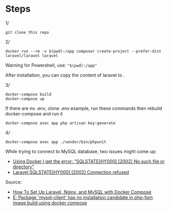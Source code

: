 # Steps

1/
```
git clone this repo
```

2/
```
docker run --rm -v $(pwd):/app composer create-project --prefer-dist laravel/laravel laravel
```

Warning for Powershell, use: `"$(pwd):/app"`

After installation, you can copy the content of laravel to .

3/
```
docker-compose build
docker-compose up
```

If there are no .env, clone .env.example, run these commands then rebuild docker-compose and run it
```
docker-compose exec app php artisan key:generate
```

4/
```
docker-compose exec app ./vendor/bin/phpunit
```

While trying to connect to MySQL database, two issues might come up:
- [Using Docker I get the error: “SQLSTATE[HY000] [2002] No such file or directory”](https://stackoverflow.com/questions/40075065/using-docker-i-get-the-error-sqlstatehy000-2002-no-such-file-or-directory)
- [Laravel SQLSTATE[HY000] [2002] Connection refused
](https://stackoverflow.com/questions/41225720/laravel-sqlstatehy000-2002-connection-refused)

Source: 
- [How To Set Up Laravel, Nginx, and MySQL with Docker Compose
](https://www.digitalocean.com/community/tutorials/how-to-set-up-laravel-nginx-and-mysql-with-docker-compose)
- [E: Package 'mysql-client' has no installation candidate in php-fpm image build using docker compose
](https://stackoverflow.com/questions/57048428/e-package-mysql-client-has-no-installation-candidate-in-php-fpm-image-build-u)
